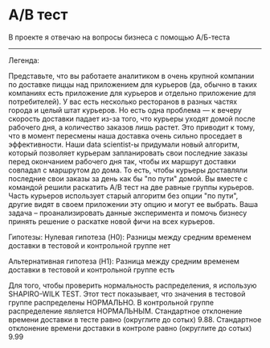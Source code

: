 # A/B тест


В проекте я отвечаю на вопросы бизнеса с помощью А/Б-теста
___
Легенда:

Представьте, что вы работаете аналитиком в очень крупной компании по доставке пиццы над приложением для курьеров (да, обычно в таких компаниях есть приложение для курьеров и отдельно приложение для потребителей).
У вас есть несколько ресторанов в разных частях города и целый штат курьеров. Но есть одна проблема — к вечеру скорость доставки падает из-за того, что курьеры уходят домой после рабочего дня, а количество заказов лишь растет. Это приводит к тому, что в момент пересмены наша доставка очень сильно проседает в эффективности. 
Наши data scientist-ы придумали новый алгоритм, который позволяет курьерам запланировать свои последние заказы перед окончанием рабочего дня так, чтобы их маршрут доставки совпадал с маршрутом до дома. То есть, чтобы курьеры доставляли последние свои заказы за день как бы "по пути" домой. 
Вы вместе с командой решили раскатить A/B тест на две равные группы курьеров. Часть курьеров использует старый алгоритм без опции "по пути", другие видят в своем приложении эту опцию и могут ее выбрать. Ваша задача – проанализировать данные эксперимента и помочь бизнесу принять решение о раскатке новой фичи на всех курьеров.

Гипотезы:
Нулевая гипотеза (H0): Разницы между средним временем доставки в тестовой и контрольной группе нет

Альтернативная гипотеза (H1): Разница между средним временем доставки в тестовой и контрольной группе есть

Для того, чтобы проверить нормальность распределения, я использую SHAPIRO-WILK TEST. Этот тест показывает, что значения в тестовой группе распределены НОРМАЛЬНО. В контрольной группе распределение является НОРМАЛЬНЫМ. Стандартное отклонение времени доставки в тесте равно (округлите до сотых) 9.88.  Стандартное отклонение времени доставки в контроле равно (округлите до сотых) 9.99
